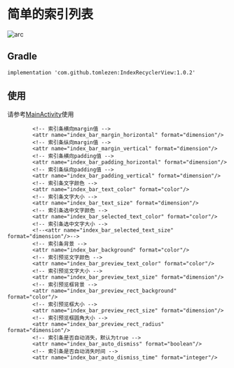 # 简单的索引列表
<img src="https://github.com/tomlezen/IndexRecyclerView/blob/master/screenshot/ezgif.com-video-to-gif.gif?raw=true" alt="arc" style="max-width:100%;">

## Gradle

```
implementation 'com.github.tomlezen:IndexRecyclerView:1.0.2'
```
## 使用

请参考[MainActivity](https://github.com/tomlezen/IndexRecyclerView/blob/master/app/src/main/java/com/tlz/indexrecyclerview/example/MainActivity.kt)使用

```
        <!-- 索引条横向margin值 -->
        <attr name="index_bar_margin_horizontal" format="dimension"/>
        <!-- 索引条纵向margin值 -->
        <attr name="index_bar_margin_vertical" format="dimension"/>
        <!-- 索引条横向padding值 -->
        <attr name="index_bar_padding_horizontal" format="dimension"/>
        <!-- 索引条纵向padding值 -->
        <attr name="index_bar_padding_vertical" format="dimension"/>
        <!-- 索引条文字颜色 -->
        <attr name="index_bar_text_color" format="color"/>
        <!-- 索引条文字大小 -->
        <attr name="index_bar_text_size" format="dimension"/>
        <!-- 索引条选中文字颜色 -->
        <attr name="index_bar_selected_text_color" format="color"/>
        <!-- 索引条选中文字大小 -->
        <!--<attr name="index_bar_selected_text_size" format="dimension"/>-->
        <!-- 索引条背景 -->
        <attr name="index_bar_background" format="color"/>
        <!-- 索引预览文字颜色 -->
        <attr name="index_bar_preview_text_color" format="color"/>
        <!-- 索引预览文字大小 -->
        <attr name="index_bar_preview_text_size" format="dimension"/>
        <!-- 索引预览框背景 -->
        <attr name="index_bar_preview_rect_background" format="color"/>
        <!-- 索引预览框大小 -->
        <attr name="index_bar_preview_rect_size" format="dimension"/>
        <!-- 索引预览框圆角大小 -->
        <attr name="index_bar_preview_rect_radius" format="dimension"/>
        <!-- 索引条是否自动消失，默认为true -->
        <attr name="index_bar_auto_dismiss" format="boolean"/>
        <!-- 索引条是否自动消失时间 -->
        <attr name="index_bar_auto_dismiss_time" format="integer"/>
```
